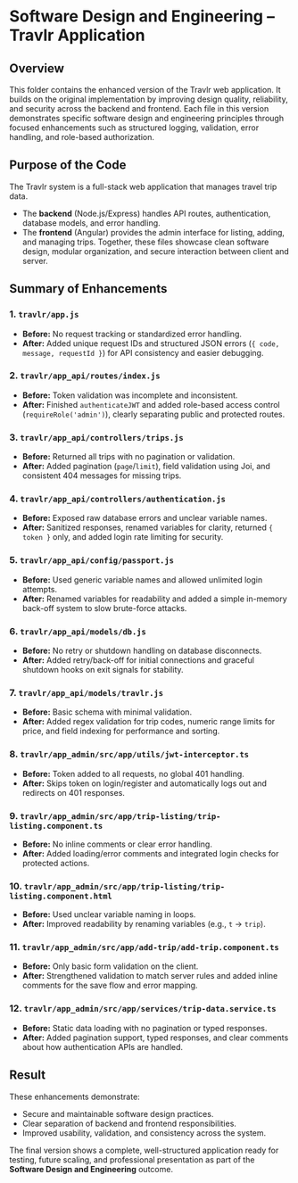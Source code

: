 # **Software Design and Engineering – Travlr Application** 

## **Overview** 
This folder contains the enhanced version of the Travlr web application. It builds on the original implementation by improving design quality, reliability, and security across the backend and frontend. Each file in this version demonstrates specific software design and engineering principles through focused enhancements such as structured logging, validation, error handling, and role-based authorization.


## **Purpose of the Code** 
The Travlr system is a full-stack web application that manages travel trip data. 
- The **backend** (Node.js/Express) handles API routes, authentication, database models, and error handling.
- The **frontend** (Angular) provides the admin interface for listing, adding, and managing trips. Together, these files showcase clean software design, modular organization, and secure interaction between client and server.

## **Summary of Enhancements** 

### **1. `travlr/app.js`** 
- **Before:** No request tracking or standardized error handling.
- **After:** Added unique request IDs and structured JSON errors (`{ code, message, requestId }`) for API consistency and easier debugging.

### **2. `travlr/app_api/routes/index.js`** 
- **Before:** Token validation was incomplete and inconsistent.
- **After:** Finished `authenticateJWT` and added role-based access control (`requireRole('admin')`), clearly separating public and protected routes.

### **3. `travlr/app_api/controllers/trips.js`** 
- **Before:** Returned all trips with no pagination or validation.
- **After:** Added pagination (`page`/`limit`), field validation using Joi, and consistent 404 messages for missing trips.

### **4. `travlr/app_api/controllers/authentication.js`** 
- **Before:** Exposed raw database errors and unclear variable names.
- **After:** Sanitized responses, renamed variables for clarity, returned `{ token }` only, and added login rate limiting for security.

### **5. `travlr/app_api/config/passport.js`** 
- **Before:** Used generic variable names and allowed unlimited login attempts.
- **After:** Renamed variables for readability and added a simple in-memory back-off system to slow brute-force attacks.

### **6. `travlr/app_api/models/db.js`** 
- **Before:** No retry or shutdown handling on database disconnects.
- **After:** Added retry/back-off for initial connections and graceful shutdown hooks on exit signals for stability.

### **7. `travlr/app_api/models/travlr.js`** 
- **Before:** Basic schema with minimal validation.
- **After:** Added regex validation for trip codes, numeric range limits for price, and field indexing for performance and sorting.

### **8. `travlr/app_admin/src/app/utils/jwt-interceptor.ts`** 
- **Before:** Token added to all requests, no global 401 handling.
- **After:** Skips token on login/register and automatically logs out and redirects on 401 responses.

### **9. `travlr/app_admin/src/app/trip-listing/trip-listing.component.ts`** 
- **Before:** No inline comments or clear error handling.
- **After:** Added loading/error comments and integrated login checks for protected actions.

### **10. `travlr/app_admin/src/app/trip-listing/trip-listing.component.html`** 
- **Before:** Used unclear variable naming in loops.
- **After:** Improved readability by renaming variables (e.g., `t` → `trip`).

### **11. `travlr/app_admin/src/app/add-trip/add-trip.component.ts`** 
- **Before:** Only basic form validation on the client.
- **After:** Strengthened validation to match server rules and added inline comments for the save flow and error mapping.

### **12. `travlr/app_admin/src/app/services/trip-data.service.ts`** 
- **Before:** Static data loading with no pagination or typed responses.
- **After:** Added pagination support, typed responses, and clear comments about how authentication APIs are handled.

## **Result** 
These enhancements demonstrate: 
- Secure and maintainable software design practices.
- Clear separation of backend and frontend responsibilities.
- Improved usability, validation, and consistency across the system.

The final version shows a complete, well-structured application ready for testing, future scaling, and professional presentation as part of the **Software Design and Engineering** outcome.
